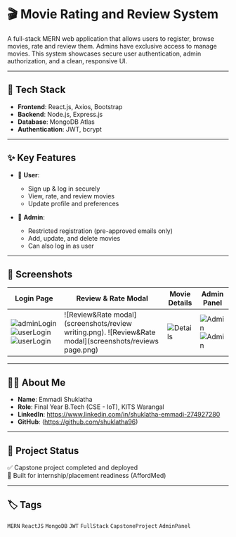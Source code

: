 # 🎬 Movie Rating and Review System

A full-stack MERN web application that allows users to register, browse movies, rate and review them. Admins have exclusive access to manage movies. This system showcases secure user authentication, admin authorization, and a clean, responsive UI.

---

## 🚀 Tech Stack

- **Frontend**: React.js, Axios, Bootstrap
- **Backend**: Node.js, Express.js
- **Database**: MongoDB Atlas
- **Authentication**: JWT, bcrypt

---

## ✨ Key Features

- 👤 **User**:
  - Sign up & log in securely
  - View, rate, and review movies
  - Update profile and preferences

- 👑 **Admin**:
  - Restricted registration (pre-approved emails only)
  - Add, update, and delete movies
  - Can also log in as user

---

## 📸 Screenshots


| Login Page | Review & Rate Modal | Movie Details | Admin Panel |
|------------|-----------|----------------|-------------|
| ![adminLogin](screenshots/adminlogin.png)  ![userLogin](screenshots/userlogin.png) ![userLogin](screenshots/userDashboard.png) | ![Review&Rate modal](screenshots/review writing.png). ![Review&Rate modal](screenshots/reviews page.png) | ![Details](screenshots/flip.png) | ![Admin](screenshots/admindashboard.png)  ![Admin](screenshots/adminReviewManagement.png) |

---

## 🙋‍♀️ About Me

- **Name**: Emmadi Shuklatha  
- **Role**: Final Year B.Tech (CSE - IoT), KITS Warangal  
- **LinkedIn**: https://www.linkedin.com/in/shuklatha-emmadi-274927280 
- **GitHub**: (https://github.com/shuklatha96)

---

## 🏁 Project Status

✅ Capstone project completed and deployed  
🚀 Built for internship/placement readiness (AffordMed)

---

## 🏷️ Tags

`MERN` `ReactJS` `MongoDB` `JWT` `FullStack` `CapstoneProject` `AdminPanel`
